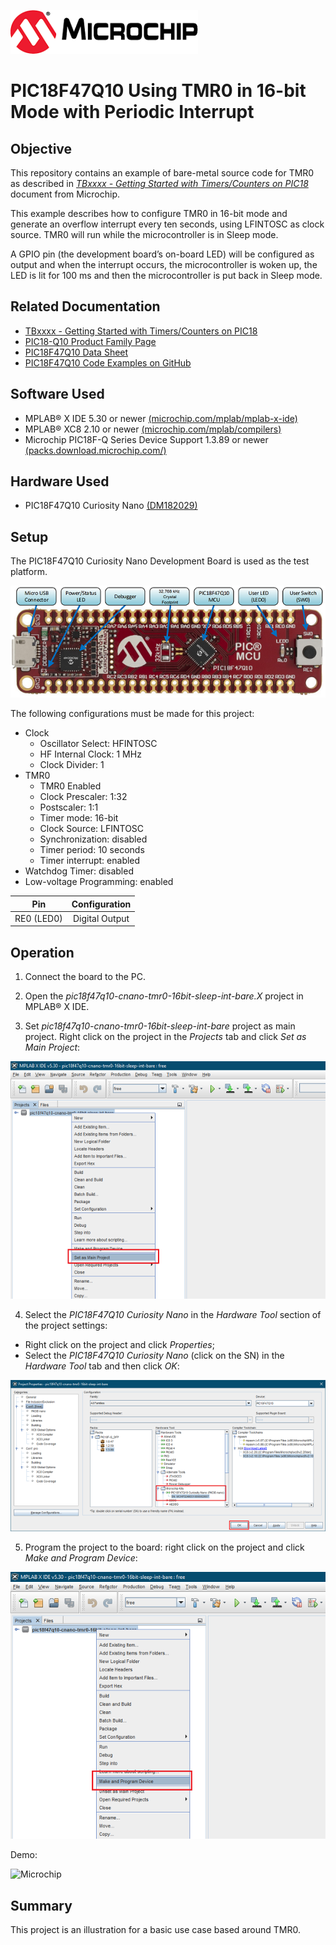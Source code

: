 ![Microchip](images/Microchip.png)

# PIC18F47Q10 Using TMR0 in 16-bit Mode with Periodic Interrupt


## Objective
This repository contains an example of bare-metal source code for TMR0 as described in [*TBxxxx - Getting Started with Timers/Counters on PIC18*](https://www.microchip.com/) document from Microchip.

This example describes how to configure TMR0 in 16-bit mode and generate an overflow interrupt every ten seconds,
using LFINTOSC as clock source. TMR0 will run while the microcontroller is in Sleep mode.

A GPIO pin (the development board’s on-board LED) will be configured as output and when the interrupt occurs, the microcontroller is woken up, the LED is lit for 100 ms and then the microcontroller is put back in Sleep mode.

## Related Documentation
- [TBxxxx - Getting Started with Timers/Counters on PIC18](http://www.microchip.com/)
- [PIC18-Q10 Product Family Page](https://www.microchip.com/design-centers/8-bit/pic-mcus/device-selection/pic18f-q10-product-family)
- [PIC18F47Q10 Data Sheet](http://ww1.microchip.com/downloads/en/DeviceDoc/40002043D.pdf)
- [PIC18F47Q10 Code Examples on GitHub](https://github.com/microchip-pic-avr-examples?q=pic18f47q10-cnano&type=&language=)

## Software Used
- MPLAB® X IDE 5.30 or newer [(microchip.com/mplab/mplab-x-ide)](http://www.microchip.com/mplab/mplab-x-ide)
- MPLAB® XC8 2.10 or newer [(microchip.com/mplab/compilers)](http://www.microchip.com/mplab/compilers)
- Microchip PIC18F-Q Series Device Support 1.3.89 or newer [(packs.download.microchip.com/)](https://packs.download.microchip.com/)

## Hardware Used
- PIC18F47Q10 Curiosity Nano [(DM182029)](https://www.microchip.com/Developmenttools/ProductDetails/DM182029)

## Setup
The PIC18F47Q10 Curiosity Nano Development Board is used as the test platform.

![Microchip](images/PIC18F47Q10_CNANO.png)

The following configurations must be made for this project:
- Clock
  - Oscillator Select: HFINTOSC
  - HF Internal Clock: 1 MHz
  - Clock Divider: 1
- TMR0
  - TMR0 Enabled
  - Clock Prescaler: 1:32
  - Postscaler: 1:1
  - Timer mode: 16-bit
  - Clock Source: LFINTOSC
  - Synchronization: disabled
  - Timer period: 10 seconds
  - Timer interrupt: enabled
- Watchdog Timer: disabled
- Low-voltage Programming: enabled

|Pin           | Configuration      |
| :----------: | :----------------: |
|RE0 (LED0)    | Digital Output     |


## Operation
1. Connect the board to the PC.

2. Open the *pic18f47q10-cnano-tmr0-16bit-sleep-int-bare.X* project in MPLAB® X IDE.

3. Set *pic18f47q10-cnano-tmr0-16bit-sleep-int-bare* project as main project. Right click on the project in the *Projects* tab and click *Set as Main Project*:

![Microchip](images/TMR0-16bit-sleep-int-bare-main-project.png)

4. Select the *PIC18F47Q10 Curiosity Nano* in the *Hardware Tool* section of the project settings:
  - Right click on the project and click *Properties*;
  - Select the *PIC18F47Q10 Curiosity Nano* (click on the SN) in the *Hardware Tool* tab and then click *OK*:

![Microchip](images/TMR0-16bit-sleep-int-bare-tool-settings.png)

5. Program the project to the board: right click on the project and click *Make and Program Device*:

![Microchip](images/TMR0-16bit-sleep-int-bare-program.png)

Demo:

![Microchip](images/TMR0_16bit_sleep_int.gif)

## Summary

This project is an illustration for a basic use case based around TMR0.
